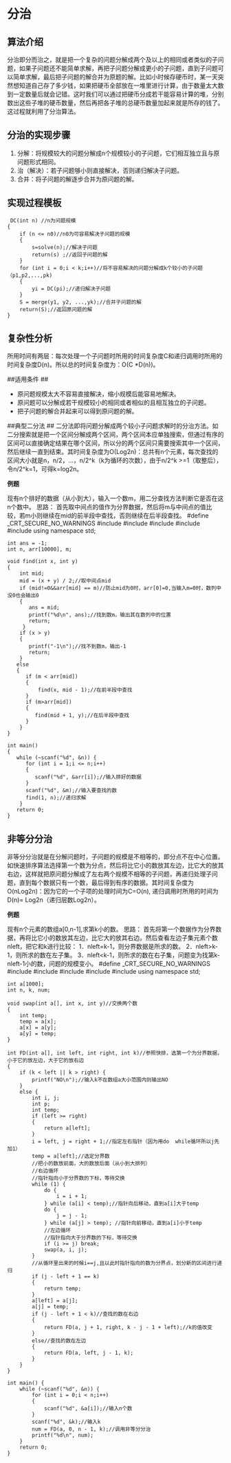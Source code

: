 # 分治 #
## 算法介绍 ##
分治即分而治之，就是把一个复杂的问题分解成两个及以上的相同或者类似的子问题，如果子问题还不能简单求解，再把子问题分解成更小的子问题，直到子问题可以简单求解，最后把子问题的解合并为原题的解。比如小时候存硬币时，某一天突然想知道自己存了多少钱，如果把硬币全部放在一堆里进行计算，由于数量太大数到一定数量后就会记错。这时我们可以通过把硬币分成若干能容易计算的堆，分别数出这些子堆的硬币数量，然后再把各子堆的总硬币数量加起来就是所存的钱了。这过程就利用了分治算法。
## 分治的实现步骤 ##
1. 分解：将规模较大的问题分解成n个规模较小的子问题，它们相互独立且与原问题形式相同。
2. 治（解决）：若子问题够小则直接解决，否则递归解决子问题。
3. 合并：将子问题的解逐步合并为原问题的解。

## 实现过程模板 ##
```key
 DC(int n) //n为问题规模
{
	if (n <= n0)//n0为可容易解决子问题的规模
	{
		s=solve(n);//解决子问题
		return(s) ;//返回子问题的解
	}
	for (int i = 0;i < k;i++)//将不容易解决的问题分解成k个较小的子问题（p1,p2,...,pk)
	{
		yi = DC(pi);//递归解决子问题
	}
	S = merge(y1, y2, ...,yk);//合并子问题的解
	return(S);//返回原问题的解
}
```
## 复杂性分析 ##
所用时间有两层：每次处理一个子问题时所用的时间复杂度C和递归调用时所用的时间复杂度D(n)。所以总的时间复杂度为：O(C *D(n))。

##适用条件  ##
- 原问题规模太大不容易直接解决，缩小规模后能容易地解决。
- 原问题可以分解成若干规模较小的相同或者相似的且相互独立的子问题。
- 把子问题的解合并起来可以得到原问题的解。

##典型二分法  ##
二分法即将问题分解成两个较小子问题求解时的分治方法。如二分搜索就是把一个区间分解成两个区间，两个区间本应单独搜索，但通过有序的区间可以直接确定结果在哪个区间，所以分的两个区间只需要搜索其中一个区间，然后继续一直到结束。其时间复杂度为O(Log2n)：总共有n个元素，每次查找的区间大小就是n，n/2，…，n/2^k（k为循环的次数），由于n/2^k >=1（取整后），令n/2^k=1，可得k=log2n。

**例题**

现有n个排好的数据（从小到大），输入一个数m，用二分查找方法判断它是否在这n个数中。
思路：
首先取中间点的值作为分界数据，然后将m与中间点的值比较，若m小则继续在mid的前半段中查找，否则继续在后半段查找。
    #define _CRT_SECURE_NO_WARNINGS
    #include<cstdio>
    #include<cstring>
    #include<cmath>
    #include<algorithm>
    #include <iostream>
    using namespace std;
  
    int ans = -1;
    int n, arr[10000], m;  
  
    void find(int x, int y)  
    {
        int mid;
        mid = (x + y) / 2;//取中间点mid
        if (mid!=0&&arr[mid] == m)//防止mid为0时，arr[0]=0,当输入m=0时，数列中没0也会输出0
        {
           ans = mid;
           printf("%d\n", ans);//找到数m，输出其在数列中的位置
           return;
         }  
        if (x > y)
        {
           printf("-1\n");//找不到数m，输出-1
           return;
        } 
       else
       {
          if (m < arr[mid])
          {
              find(x, mid - 1);//在前半段中查找
          }
          if (m>arr[mid])
          {
             find(mid + 1, y);//在后半段中查找
          }  
        }
    }
    
    int main()
    {
       while (~scanf("%d", &n)) {
          for (int i = 1;i <= n;i++) 
          {   
             scanf("%d", &arr[i]);//输入排好的数据
          }
          scanf("%d", &m);//输入要查找的数
          find(1, n);//递归求解
        }
       return 0;
    }


## 非等分分治 ##
非等分分治就是在分解问题时，子问题的规模是不相等的，即分点不在中心位置。如快速排序算法选择第一个数为分点，然后将比它小的数放其左边，比它大的放其右边，这样就把原问题分解成了左右两个规模不相等的子问题，再递归处理子问题，直到每个数据只有一个数，最后得到有序的数据。其时间复杂度为O(nLog2n)：因为它的一个子项的处理时间为C=O(n), 递归调用时所用的时间为D(n)= Log2n（递归层数Log2n）。

**例题**

现有n个元素的数组a[0,n-1],求第k小的数。
思路：
首先将第一个数据作为分界数据，再将比它小的数放其左边，比它大的放其右边。然后查看左边子集元素个数nleft，把它和k进行比较：
1．nleft=k-1，则分界数据是所求的数。
2．nleft>k-1，则所求的数在左子集。
3．nleft<k-1，则所求的数在右子集，问题变为找第k-nleft-1小的数，问题的规模变小。
    #define _CRT_SECURE_NO_WARNINGS
    #include<cstdio>
    #include<cstring>
    #include<cmath>
    #include<algorithm>
    #include <iostream>
    using namespace std;
    
    int a[1000];
    int n, k, num;
    
    void swap(int a[], int x, int y)//交换两个数
    {
    	int temp;
    	temp = a[x];
    	a[x] = a[y];
    	a[y] = temp;
    }
    
    int FD(int a[], int left, int right, int k)//参照快排，选第一个为分界数据，小于它的放左边，大于它的放右边 
    {
    	if (k < left || k > right) {
    		printf("NO\n");//输入k不在数组a大小范围内则输出NO
    	}
    	else {
    		int i, j;
    		int p;
    		int temp;
    		if (left >= right) 
    		{
    			return a[left];
    		}
    		i = left, j = right + 1;//指定左右指针（因为用do  while循环所以j先加1） 
    		temp = a[left];//选定分界数
    		//把小的数放前面，大的数放后面（从小到大排列） 
    		//右边循环
    		//指针指向小于分界数的下标，等待交换 
    		while (1) {
    			do {
    				i = i + 1;
    			} while (a[i] < temp);//指针向后移动，直到a[i]大于temp 
    			do {
    				j = j - 1;
    			} while (a[j] > temp); //指针向前移动，直到a[i]小于temp 
    			//左边循环 
    			//指针指向大于分界数的下标，等待交换 
    			if (i >= j) break;
    			swap(a, i, j);
    		}
    		//从循环里出来的时候i==j,且以此时指针指向的数为分界点，划分新的区间进行递归 
    		if (j - left + 1 == k) 
    		{
    			return temp;
    		}
    		a[left] = a[j];
    		a[j] = temp;
    		if (j - left + 1 < k)//查找的数在右边 
    		{
    			return FD(a, j + 1, right, k - j - 1 + left);//k的值改变 
    		}
    		else//查找的数在左边
    		{
    			return FD(a, left, j - 1, k);
    		}
    	}
    }
    
    int main() {
    	while (~scanf("%d", &n)) {
    		for (int i = 0;i < n;i++)
    		{
    			scanf("%d", &a[i]);//输入n个数
    		}
    		scanf("%d", &k);//输入k
    		num = FD(a, 0, n - 1, k);//调用非等分分治 
    		printf("%d\n", num);
    	}
    	return 0;
    }


